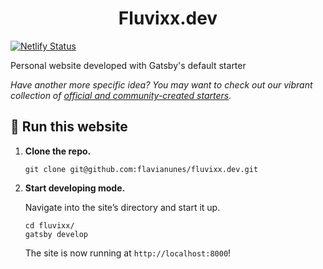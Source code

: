 
<h1 align="center">
  Fluvixx.dev
</h1>

[![Netlify Status](https://api.netlify.com/api/v1/badges/ad795063-6c08-453b-a820-bfd3ec4f030f/deploy-status)](https://app.netlify.com/sites/ecstatic-bhaskara-53387d/deploys)

Personal website developed with Gatsby's default starter

_Have another more specific idea? You may want to check out our vibrant collection of [official and community-created starters](https://www.gatsbyjs.org/docs/gatsby-starters/)._

## 🚀 Run this website

1.  **Clone the repo.**

    ```shell
    git clone git@github.com:flavianunes/fluvixx.dev.git
    ```

1.  **Start developing mode.**

    Navigate into the site’s directory and start it up.

    ```shell
    cd fluvixx/
    gatsby develop
    ```


    The site is now running at `http://localhost:8000`!


